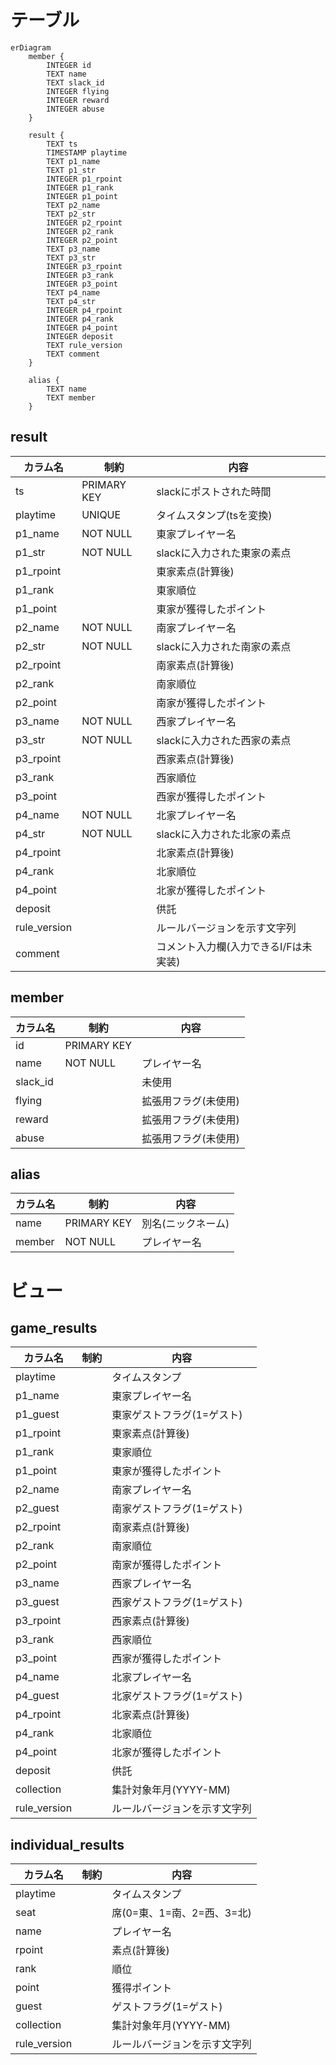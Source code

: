 # テーブル

```mermaid
erDiagram
    member {
        INTEGER id
        TEXT name
        TEXT slack_id
        INTEGER flying
        INTEGER reward
        INTEGER abuse
    }

    result {
        TEXT ts
        TIMESTAMP playtime
        TEXT p1_name
        TEXT p1_str
        INTEGER p1_rpoint
        INTEGER p1_rank
        INTEGER p1_point
        TEXT p2_name
        TEXT p2_str
        INTEGER p2_rpoint
        INTEGER p2_rank
        INTEGER p2_point
        TEXT p3_name
        TEXT p3_str
        INTEGER p3_rpoint
        INTEGER p3_rank
        INTEGER p3_point
        TEXT p4_name
        TEXT p4_str
        INTEGER p4_rpoint
        INTEGER p4_rank
        INTEGER p4_point
        INTEGER deposit
        TEXT rule_version
        TEXT comment
    }

    alias {
        TEXT name
        TEXT member
    }
```

## result

| カラム名     | 制約        | 内容                                  |
| ------------ | ----------- | ------------------------------------- |
| ts           | PRIMARY KEY | slackにポストされた時間               |
| playtime     | UNIQUE      | タイムスタンプ(tsを変換)              |
| p1_name      | NOT NULL    | 東家プレイヤー名                      |
| p1_str       | NOT NULL    | slackに入力された東家の素点           |
| p1_rpoint    |             | 東家素点(計算後)                      |
| p1_rank      |             | 東家順位                              |
| p1_point     |             | 東家が獲得したポイント                |
| p2_name      | NOT NULL    | 南家プレイヤー名                      |
| p2_str       | NOT NULL    | slackに入力された南家の素点           |
| p2_rpoint    |             | 南家素点(計算後)                      |
| p2_rank      |             | 南家順位                              |
| p2_point     |             | 南家が獲得したポイント                |
| p3_name      | NOT NULL    | 西家プレイヤー名                      |
| p3_str       | NOT NULL    | slackに入力された西家の素点           |
| p3_rpoint    |             | 西家素点(計算後)                      |
| p3_rank      |             | 西家順位                              |
| p3_point     |             | 西家が獲得したポイント                |
| p4_name      | NOT NULL    | 北家プレイヤー名                      |
| p4_str       | NOT NULL    | slackに入力された北家の素点           |
| p4_rpoint    |             | 北家素点(計算後)                      |
| p4_rank      |             | 北家順位                              |
| p4_point     |             | 北家が獲得したポイント                |
| deposit      |             | 供託                                  |
| rule_version |             | ルールバージョンを示す文字列          |
| comment      |             | コメント入力欄(入力できるI/Fは未実装) |

## member

| カラム名 | 制約        | 内容                 |
| -------- | ----------- | -------------------- |
| id       | PRIMARY KEY |                      |
| name     | NOT NULL    | プレイヤー名         |
| slack_id |             | 未使用               |
| flying   |             | 拡張用フラグ(未使用) |
| reward   |             | 拡張用フラグ(未使用) |
| abuse    |             | 拡張用フラグ(未使用) |

## alias

| カラム名 | 制約        | 内容               |
| -------- | ----------- | ------------------ |
| name     | PRIMARY KEY | 別名(ニックネーム) |
| member   | NOT NULL    | プレイヤー名       |

# ビュー

## game_results

| カラム名     | 制約 | 内容                         |
| ------------ | ---- | ---------------------------- |
| playtime     |      | タイムスタンプ               |
| p1_name      |      | 東家プレイヤー名             |
| p1_guest     |      | 東家ゲストフラグ(1=ゲスト)   |
| p1_rpoint    |      | 東家素点(計算後)             |
| p1_rank      |      | 東家順位                     |
| p1_point     |      | 東家が獲得したポイント       |
| p2_name      |      | 南家プレイヤー名             |
| p2_guest     |      | 南家ゲストフラグ(1=ゲスト)   |
| p2_rpoint    |      | 南家素点(計算後)             |
| p2_rank      |      | 南家順位                     |
| p2_point     |      | 南家が獲得したポイント       |
| p3_name      |      | 西家プレイヤー名             |
| p3_guest     |      | 西家ゲストフラグ(1=ゲスト)   |
| p3_rpoint    |      | 西家素点(計算後)             |
| p3_rank      |      | 西家順位                     |
| p3_point     |      | 西家が獲得したポイント       |
| p4_name      |      | 北家プレイヤー名             |
| p4_guest     |      | 北家ゲストフラグ(1=ゲスト)   |
| p4_rpoint    |      | 北家素点(計算後)             |
| p4_rank      |      | 北家順位                     |
| p4_point     |      | 北家が獲得したポイント       |
| deposit      |      | 供託                         |
| collection   |      | 集計対象年月(YYYY-MM)        |
| rule_version |      | ルールバージョンを示す文字列 |

## individual_results

| カラム名     | 制約 | 内容                         |
| ------------ | ---- | ---------------------------- |
| playtime     |      | タイムスタンプ               |
| seat         |      | 席(0=東、1=南、2=西、3=北)   |
| name         |      | プレイヤー名                 |
| rpoint       |      | 素点(計算後)                 |
| rank         |      | 順位                         |
| point        |      | 獲得ポイント                 |
| guest        |      | ゲストフラグ(1=ゲスト)       |
| collection   |      | 集計対象年月(YYYY-MM)        |
| rule_version |      | ルールバージョンを示す文字列 |
